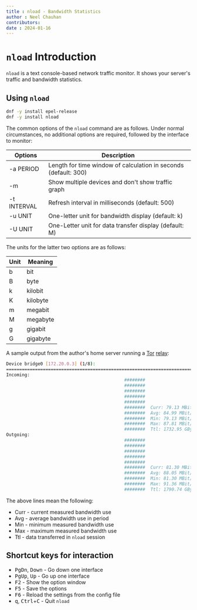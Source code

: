 ```yaml
---
title : nload - Bandwidth Statistics
author : Neel Chauhan
contributors: 
date : 2024-01-16
---
```


# `nload` Introduction

`nload` is a text console-based network traffic monitor. It shows your server's traffic and bandwidth statistics.

## Using `nload`

```bash
dnf -y install epel-release
dnf -y install nload
```

The common options of the `nload` command are as follows. Under normal circumstances, no additional options are required, followed by the interface to monitor:

|Options|Description|
|---|---|
|-a PERIOD |Length for time window of calculation in seconds (default: 300)|
|-m |Show multiple devices and don't show traffic graph|
|-t INTERVAL |Refresh interval in milliseconds (default: 500)|
|-u UNIT |One-letter unit for bandwidth display (default: k)|
|-U UNIT |One-Letter unit for data transfer display (default: M)|

The units for the latter two options are as follows:

|Unit|Meaning|
|---|---|
|b |bit|
|B |byte|
|k |kilobit|
|K |kilobyte|
|m |megabit|
|M |megabyte|
|g |gigabit|
|G |gigabyte|

A sample output from the author's home server running a [Tor](https://www.torproject.org/) [relay](https://community.torproject.org/relay/types-of-relays/):

```bash
Device bridge0 [172.20.0.3] (1/8):
================================================================================
Incoming:
                                             ########
                                             ########
                                             ########
                                             ########
                                             ########
                                             ########  Curr: 79.13 MBit/s
                                             ########  Avg: 84.99 MBit/s
                                             ########  Min: 79.13 MBit/s
                                             ########  Max: 87.81 MBit/s
                                             ########  Ttl: 1732.95 GByte
Outgoing:
                                             ########
                                             ########
                                             ########
                                             ########
                                             ########
                                             ########  Curr: 81.30 MBit/s
                                             ########  Avg: 88.05 MBit/s
                                             ########  Min: 81.30 MBit/s
                                             ########  Max: 91.36 MBit/s
                                             ########  Ttl: 1790.74 GByte
```

The above lines mean the following:

* Curr - current measured bandwidth use
* Avg - average bandwidth use in period
* Min - minimum measured bandwidth use
* Max - maximum measured bandwidth use
* Ttl - data transferred in `nload` session

##  Shortcut keys for interaction
* <kbd>PgDn</kbd>, <kbd>Down</kbd> - Go down one interface
* <kbd>PgUp</kbd>, <kbd>Up</kbd> - Go up one interface
* <kbd>F2</kbd> - Show the option window
* <kbd>F5</kbd> - Save the options
* <kbd>F6</kbd> - Reload the settings from the config file
* <kbd>q</kbd>, <kbd>Ctrl</kbd>+<kbd>C</kbd> - Quit `nload`
